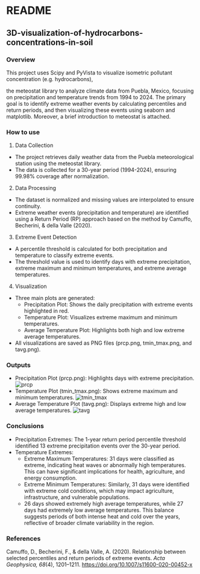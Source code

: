 # README
## 3D-visualization-of-hydrocarbons-concentrations-in-soil
### Overview
This project uses Scipy and PyVista to visualize isometric pollutant concentration (e.g. hydrocarbons), 

 the meteostat library to analyze climate data from Puebla, Mexico, focusing on precipitation and temperature trends from 1994 to 2024. The primary goal is to identify extreme weather events by calculating percentiles and return periods, and then visualizing these events using seaborn and matplotlib. Moreover, a brief introduction to meteostat is attached.

### How to use
1. Data Collection
- The project retrieves daily weather data from the Puebla meteorological station using the meteostat library.
- The data is collected for a 30-year period (1994-2024), ensuring 99.98% coverage after normalization.

2. Data Processing

- The dataset is normalized and missing values are interpolated to ensure continuity.
- Extreme weather events (precipitation and temperature) are identified using a Return Period (RP) approach based on the method by Camuffo, Becherini, & della Valle (2020).

3. Extreme Event Detection

- A percentile threshold is calculated for both precipitation and temperature to classify extreme events.
- The threshold value is used to identify days with extreme precipitation, extreme maximum and minimum temperatures, and extreme average temperatures.

4. Visualization

- Three main plots are generated:
  - Precipitation Plot: Shows the daily precipitation with extreme events highlighted in red.
  - Temperature Plot: Visualizes extreme maximum and minimum temperatures.
  - Average Temperature Plot: Highlights both high and low extreme average temperatures.
- All visualizations are saved as PNG files (prcp.png, tmin_tmax.png, and tavg.png).

### Outputs
- Precipitation Plot (prcp.png): Highlights days with extreme precipitation.
![prcp](https://github.com/user-attachments/assets/e4d22cbc-6fa2-4c17-9ae0-c6683cb09cf2)
- Temperature Plot (tmin_tmax.png): Shows extreme maximum and minimum temperatures.
![tmin_tmax](https://github.com/user-attachments/assets/e08238ba-558c-4f08-a6b5-377c14141c60)
- Average Temperature Plot (tavg.png): Displays extreme high and low average temperatures.
![tavg](https://github.com/user-attachments/assets/d7a4c63f-547b-4559-9639-a4b44948cfae)

### Conclusions
- Precipitation Extremes: The 1-year return period percentile threshold identified 13 extreme precipitation events over the 30-year period.
- Temperature Extremes:
  - Extreme Maximum Temperatures: 31 days were classified as extreme, indicating heat waves or abnormally high temperatures. This can have significant implications for health, agriculture, and energy consumption.
  - Extreme Minimum Temperatures: Similarly, 31 days were identified with extreme cold conditions, which may impact agriculture, infrastructure, and vulnerable populations.
  - 26 days showed extremely high average temperatures, while 27 days had extremely low average temperatures. This balance suggests periods of both intense heat and cold over the years, reflective of broader climate variability in the region.
 
### References

Camuffo, D., Becherini, F., & della Valle, A. (2020). Relationship between selected percentiles and return periods of extreme events. *Acta Geophysica, 68*(4), 1201–1211. https://doi.org/10.1007/s11600-020-00452-x
